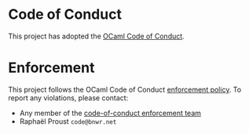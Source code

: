 # Code of Conduct

This project has adopted the [OCaml Code of Conduct](https://github.com/ocaml/code-of-conduct/blob/main/CODE_OF_CONDUCT.md).

# Enforcement

This project follows the OCaml Code of Conduct
[enforcement policy](https://github.com/ocaml/code-of-conduct/blob/main/CODE_OF_CONDUCT.md#enforcement).
To report any violations, please contact:

- Any member of the [code-of-conduct enforcement team](https://github.com/ocaml/code-of-conduct/blob/main/CODE_OF_CONDUCT.md#enforcement)
- Raphaël Proust `code@bnwr.net`
